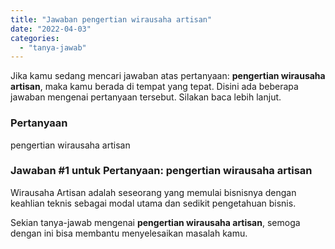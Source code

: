 ```yaml
---
title: "Jawaban pengertian wirausaha artisan"
date: "2022-04-03"
categories: 
  - "tanya-jawab"
---
```


Jika kamu sedang mencari jawaban atas pertanyaan: **pengertian wirausaha artisan**, maka kamu berada di tempat yang tepat. Disini ada beberapa jawaban mengenai pertanyaan tersebut. Silakan baca lebih lanjut.

### Pertanyaan

pengertian wirausaha artisan

### Jawaban #1 untuk Pertanyaan: pengertian wirausaha artisan

Wirausaha Artisan adalah seseorang yang memulai bisnisnya dengan keahlian teknis sebagai modal utama dan sedikit pengetahuan bisnis.

Sekian tanya-jawab mengenai **pengertian wirausaha artisan**, semoga dengan ini bisa membantu menyelesaikan masalah kamu.
